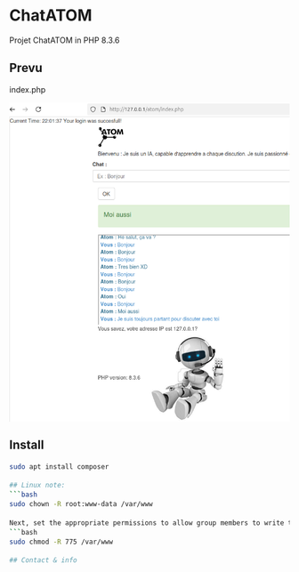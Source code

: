 # ChatATOM
Projet ChatATOM in PHP 8.3.6

## Prevu
index.php
<div style="display: flex; justify-content: center; align-items: center; gap: 1em; margin: 0 0 2em 0;">
  <img src="./prevu.png" style="flex-grow: 1; flex-shrink: 1;" />
</div>


## Install
```bash
sudo apt install composer

## Linux note:
```bash
sudo chown -R root:www-data /var/www

Next, set the appropriate permissions to allow group members to write to these directories:
```bash
sudo chmod -R 775 /var/www

## Contact & info

